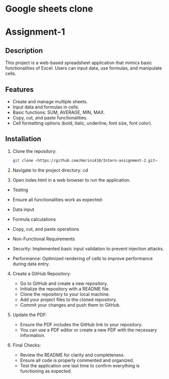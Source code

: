 # Google sheets clone

# Assignment-1

## Description
This project is a web-based spreadsheet application that mimics basic functionalities of Excel. Users can input data, use formulas, and manipulate cells.

## Features
- Create and manage multiple sheets.
- Input data and formulas in cells.
- Basic functions: SUM, AVERAGE, MIN, MAX.
- Copy, cut, and paste functionalities.
- Cell formatting options (bold, italic, underline, font size, font color).

## Installation
1. Clone the repository:
   ```bash
   git clone <https://github.com/Harini410/Intern-assignment-2.git>

2. Navigate to the project directory:
cd <project-directory>

3. Open index.html in a web browser to run the application.
- Testing
- Ensure all functionalities work as expected:
- Data input
- Formula calculations
- Copy, cut, and paste operations

- Non-Functional Requirements
- Security: Implemented basic input validation to prevent injection attacks.
- Performance: Optimized rendering of cells to improve performance during data entry.

4. Create a GitHub Repository:
   - Go to GitHub and create a new repository.
   - Initialize the repository with a README file.
   - Clone the repository to your local machine.
   - Add your project files to the cloned repository.
   - Commit your changes and push them to GitHub.

5. Update the PDF:
   - Ensure the PDF includes the GitHub link to your repository.
   - You can use a PDF editor or create a new PDF with the necessary information.

6. Final Checks:
   - Review the README for clarity and completeness.
   - Ensure all code is properly commented and organized.
   - Test the application one last time to confirm everything is functioning as expected.

